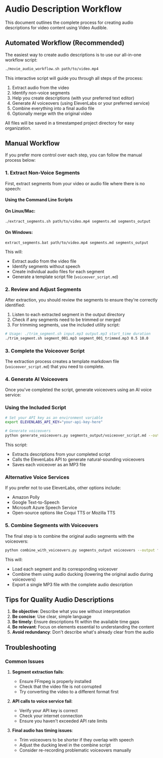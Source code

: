 # Audio Description Workflow

This document outlines the complete process for creating audio descriptions for video content using Video Audible.

## Automated Workflow (Recommended)

The easiest way to create audio descriptions is to use our all-in-one workflow script:

```bash
./movie_audio_workflow.sh path/to/video.mp4
```

This interactive script will guide you through all steps of the process:
1. Extract audio from the video
2. Identify non-voice segments
3. Help you create descriptions (with your preferred text editor)
4. Generate AI voiceovers (using ElevenLabs or your preferred service)
5. Combine everything into a final audio file
6. Optionally merge with the original video

All files will be saved in a timestamped project directory for easy organization.

## Manual Workflow

If you prefer more control over each step, you can follow the manual process below:

### 1. Extract Non-Voice Segments

First, extract segments from your video or audio file where there is no speech:

#### Using the Command Line Scripts

#### On Linux/Mac:
```bash
./extract_segments.sh path/to/video.mp4 segments.md segments_output
```

#### On Windows:
```batch
extract_segments.bat path/to/video.mp4 segments.md segments_output
```

This will:
- Extract audio from the video file
- Identify segments without speech
- Create individual audio files for each segment
- Generate a template script file (`voiceover_script.md`)

### 2. Review and Adjust Segments

After extraction, you should review the segments to ensure they're correctly identified:

1. Listen to each extracted segment in the output directory
2. Check if any segments need to be trimmed or merged
3. For trimming segments, use the included utility script:

```bash
# Usage: ./trim_segment.sh input.mp3 output.mp3 start_time duration
./trim_segment.sh segment_001.mp3 segment_001_trimmed.mp3 0.5 10.0
```

### 3. Complete the Voiceover Script

The extraction process creates a template markdown file (`voiceover_script.md`) that you need to complete.

### 4. Generate AI Voiceovers

Once you've completed the script, generate voiceovers using an AI voice service:

### Using the Included Script

```bash
# Set your API key as an environment variable
export ELEVENLABS_API_KEY="your-api-key-here"

# Generate voiceovers
python generate_voiceovers.py segments_output/voiceover_script.md --output-dir voiceovers
```

This script:
- Extracts descriptions from your completed script
- Calls the ElevenLabs API to generate natural-sounding voiceovers
- Saves each voiceover as an MP3 file

### Alternative Voice Services

If you prefer not to use ElevenLabs, other options include:
- Amazon Polly
- Google Text-to-Speech
- Microsoft Azure Speech Service
- Open-source options like Coqui TTS or Mozilla TTS

### 5. Combine Segments with Voiceovers

The final step is to combine the original audio segments with the voiceovers:

```bash
python combine_with_voiceovers.py segments_output voiceovers --output final_audio.mp3
```

This will:
- Load each segment and its corresponding voiceover
- Combine them using audio ducking (lowering the original audio during voiceovers)
- Export a single MP3 file with the complete audio description

## Tips for Quality Audio Descriptions

1. **Be objective**: Describe what you see without interpretation
2. **Be concise**: Use clear, simple language
3. **Be timely**: Ensure descriptions fit within the available time gaps
4. **Be relevant**: Focus on elements essential to understanding the content
5. **Avoid redundancy**: Don't describe what's already clear from the audio

## Troubleshooting

### Common Issues

1. **Segment extraction fails**:
   - Ensure FFmpeg is properly installed
   - Check that the video file is not corrupted
   - Try converting the video to a different format first

2. **API calls to voice service fail**:
   - Verify your API key is correct
   - Check your internet connection
   - Ensure you haven't exceeded API rate limits

3. **Final audio has timing issues**:
   - Trim voiceovers to be shorter if they overlap with speech
   - Adjust the ducking level in the combine script
   - Consider re-recording problematic voiceovers manually
